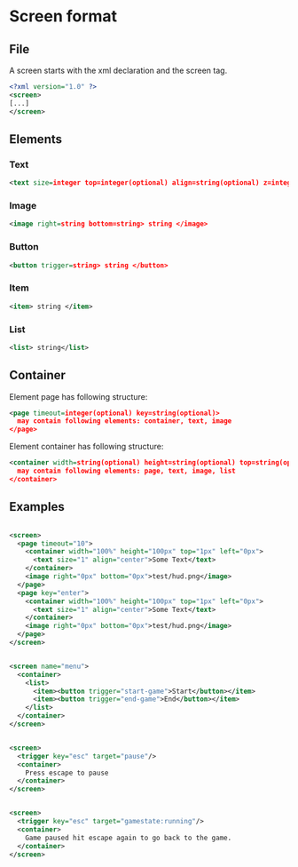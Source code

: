 # Screen format

## File
A screen starts with the xml declaration and the screen tag. 
```xml
<?xml version="1.0" ?>
<screen>
[...]
</screen>
```

## Elements
### Text
```xml
<text size=integer top=integer(optional) align=string(optional) z=integer(optional)> string </text>
```
### Image
```xml
<image right=string bottom=string> string </image>
```
### Button
```xml
<button trigger=string> string </button>
```
### Item
```xml
<item> string </item>
```
### List
```xml
<list> string</list>
```
## Container
Element page has following structure:
```xml
<page timeout=integer(optional) key=string(optional)>
  may contain following elements: container, text, image
</page>
```
Element container has following structure:
```xml
<container width=string(optional) height=string(optional) top=string(optional) left=string(optional)>
  may contain following elements: page, text, image, list
</container>
```

## Examples
```xml

<screen>
  <page timeout="10">
    <container width="100%" height="100px" top="1px" left="0px">
      <text size="1" align="center">Some Text</text>
    </container>
    <image right="0px" bottom="0px">test/hud.png</image>
  </page>
  <page key="enter">
    <container width="100%" height="100px" top="1px" left="0px">
      <text size="1" align="center">Some Text</text>
    </container>
    <image right="0px" bottom="0px">test/hud.png</image>
  </page>
</screen>
```

```xml

<screen name="menu">
  <container>
    <list>
      <item><button trigger="start-game">Start</button></item>
      <item><button trigger="end-game">End</button></item>
    </list>
  </container>
</screen>
```

```xml

<screen>
  <trigger key="esc" target="pause"/>
  <container>
    Press escape to pause
  </container>
</screen>
```

```xml

<screen>
  <trigger key="esc" target="gamestate:running"/>
  <container>
    Game paused hit escape again to go back to the game.
  </container>
</screen>
```
